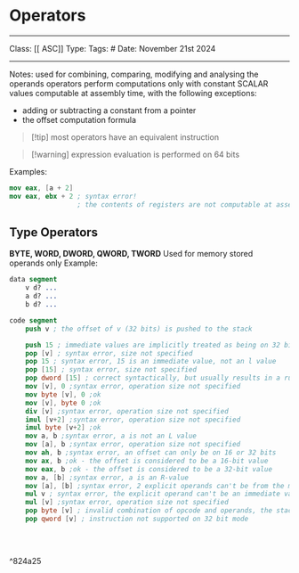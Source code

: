 # Operators
___
Class: [[ ASC]]
Type: 
Tags: # 
Date: November 21st 2024
___

Notes:
used for combining, comparing, modifying and analysing the operands
operators perform computations only with constant SCALAR values computable at assembly time, with the following exceptions:
- adding or subtracting a constant from a pointer 
- the offset computation formula 

>[!tip] most operators have an equivalent instruction

>[!warning] expression evaluation is performed on 64 bits 

Examples:
```nasm 
mov eax, [a + 2]
mov eax, ebx + 2 ; syntax error! 
				 ; the contents of registers are not computable at assembly time
```


## Type Operators 
**BYTE, WORD, DWORD, QWORD, TWORD**
Used for memory stored operands only 
Example:
```nasm 
data segment 
	v d? ...
	a d? ... 
	b d? ...

code segment
	push v ; the offset of v (32 bits) is pushed to the stack

```

```nasm
	push 15 ; immediate values are implicitly treated as being on 32 bits 
	pop [v] ; syntax error, size not specified
	pop 15 ; syntax error, 15 is an immediate value, not an l value
	pop [15] ; syntax error, size not specified
	pop dword [15] ; correct syntactically, but usually results in a runtime error (memory violation)
	mov [v], 0 ;syntax error, operation size not specified 
	mov byte [v], 0 ;ok
	mov [v], byte 0 ;ok 
	div [v] ;syntax error, operation size not specified 
	imul [v+2] ;syntax error, operation size not specified 
	imul byte [v+2] ;ok 
	mov a, b ;syntax error, a is not an L value
	mov [a], b ;syntax error, operation size not specified 
	mov ah, b ;syntax error, an offset can only be on 16 or 32 bits
	mov ax, b ;ok - the offset is considered to be a 16-bit value
	mov eax, b ;ok - the offset is considered to be a 32-bit value
	mov a, [b] ;syntax error, a is an R-value 
	mov [a], [b] ;syntax error, 2 explicit operands can't be from the memory
	mul v ; syntax error, the explicit operand can't be an immediate value 
	mul [v] ;syntax error, operation size not specified 
	pop byte [v] ; invalid combination of opcode and operands, the stack is organised on 16 and 32 bits 
	pop qword [v] ; instruction not supported on 32 bit mode 
	
	
	
```

^824a25
